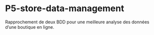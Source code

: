 # P5-store-data-management
Rapprochement de deux BDD pour une meilleure analyse des données d’une boutique en ligne.
